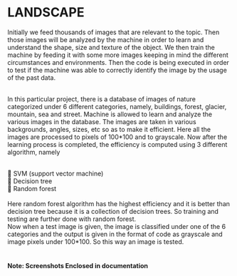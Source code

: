# LANDSCAPE

Initially we feed thousands of images that are relevant to the topic. Then those images will be analyzed by the machine in order to learn and understand the shape, size and texture of the object. We then train the machine by feeding it with some more images keeping in mind the different circumstances and environments. Then the code is being executed in order to test if the machine was able to correctly identify the image by the usage of the past data.<br><br>
<p>In this particular project, there is a database of images of nature categorized under 6 different categories, namely, buildings, forest, glacier, mountain, sea and street. Machine is allowed to learn and analyze the various images in the database. The images are taken in various backgrounds, angles, sizes, etc so as to make it efficient. Here all the images are processed to pixels of 100*100 and to grayscale. Now after the learning process is completed, the efficiency is computed using 3 different algorithm, namely<br><br></p>
	SVM (support vector machine)<br>
	Decision tree<br>
	Random forest<br>
<br>Here random forest algorithm has the highest efficiency and it is better than decision tree because it is a collection of decision trees. So training and testing are further done with random forest. <br>
Now when a test image is given, the image is classified under one of the 6 categories and the output is given in the format of code as grayscale and image pixels under 100*100. So this way an image is tested.<br><br>

<h4>Note: Screenshots Enclosed in documentation</h4>
